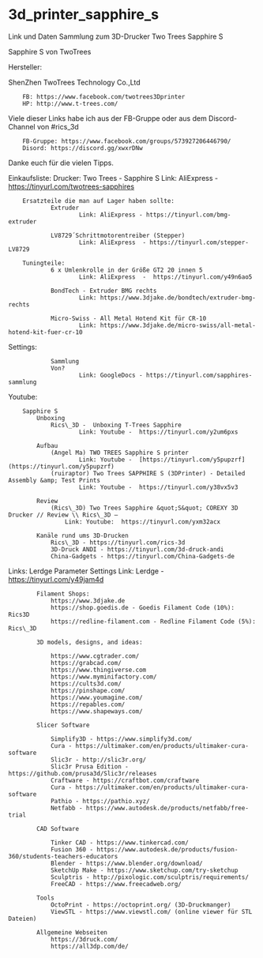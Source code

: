 # 3d_printer_sapphire_s
Link und Daten Sammlung zum 3D-Drucker Two Trees Sapphire S

Sapphire S von TwoTrees

Hersteller:

ShenZhen TwoTrees Technology Co.,Ltd

        FB: https://www.facebook.com/twotrees3Dprinter
        HP: http://www.t-trees.com/

Viele dieser Links habe ich aus der FB-Gruppe oder aus dem Discord-Channel  von #rics\_3d

        FB-Gruppe: https://www.facebook.com/groups/573927206446790/
        Disord: https://discord.gg/xwxrDNw

Danke euch für die vielen Tipps.

Einkaufsliste:
        Drucker:
                Two Trees - Sapphire S
                        Link: AliExpress - https://tinyurl.com/twotrees-sapphires

        Ersatzteile die man auf Lager haben sollte:
                Extruder
                        Link: AliExpress - https://tinyurl.com/bmg-extruder

                LV8729´Schrittmotorentreiber (Stepper)
                        Link: AliExpress  - https://tinyurl.com/stepper-LV8729

        Tuningteile:
                6 x Umlenkrolle in der Größe GT2 20 innen 5
                        Link: AliExpress  -  https://tinyurl.com/y49n6ao5

                BondTech - Extruder BMG rechts
                        Link: https://www.3djake.de/bondtech/extruder-bmg-rechts

                Micro-Swiss - All Metal Hotend Kit für CR-10
                        Link: https://www.3djake.de/micro-swiss/all-metal-hotend-kit-fuer-cr-10


Settings:

				Sammlung
                Von? 
                		Link: GoogleDocs - https://tinyurl.com/sapphires-sammlung


Youtube:

		Sapphire S
			Unboxing
                Rics\_3D -  Unboxing T-Trees Sapphire
                        Link: Youtube -  https://tinyurl.com/y2um6pxs

			Aufbau
                (Angel Ma) TWO TREES Sapphire S printer
                        Link: Youtube -  [https://tinyurl.com/y5pupzrf](https://tinyurl.com/y5pupzrf)
                (ruiraptor) Two Trees SAPPHIRE S (3DPrinter) - Detailed Assembly &amp; Test Prints
                        Link: Youtube -  https://tinyurl.com/y38vx5v3

			Review
				(Rics\_3D) Two Trees Sapphire &quot;S&quot; COREXY 3D Drucker // Review \\ Rics\_3D –
					Link: Youtube:  https://tinyurl.com/yxm32acx

			Kanäle rund ums 3D-Drucken
				Rics\_3D - https://tinyurl.com/rics-3d
                3D-Druck ANDI - https://tinyurl.com/3d-druck-andi
                China-Gadgets - https://tinyurl.com/China-Gadgets-de


Links:
			Lerdge
				Parameter Settings
					Link: Lerdge - https://tinyurl.com/y49jam4d

			Filament Shops:
                https://www.3djake.de
                https://shop.goedis.de - Goedis Filament Code (10%): Rics3D
                https://redline-filament.com - Redline Filament Code (5%): Rics\_3D

			3D models, designs, and ideas:

                https://www.cgtrader.com/
                https://grabcad.com/
                https://www.thingiverse.com
                https://www.myminifactory.com/
                https://cults3d.com/
                https://pinshape.com/
                https://www.youmagine.com/
                https://repables.com/
                https://www.shapeways.com/

			Slicer Software

                Simplify3D - https://www.simplify3d.com/
                Cura - https://ultimaker.com/en/products/ultimaker-cura-software
                Slic3r - http://slic3r.org/
                Slic3r Prusa Edition - https://github.com/prusa3d/Slic3r/releases
                Craftware - https://craftbot.com/craftware
				Cura - https://ultimaker.com/en/products/ultimaker-cura-software
				Pathio - https://pathio.xyz/
                Netfabb - https://www.autodesk.de/products/netfabb/free-trial

			CAD Software

                Tinker CAD - https://www.tinkercad.com/
                Fusion 360 - https://www.autodesk.de/products/fusion-360/students-teachers-educators
                Blender - https://www.blender.org/download/
                SketchUp Make - https://www.sketchup.com/try-sketchup
                Sculptris - http://pixologic.com/sculptris/requirements/
                FreeCAD - https://www.freecadweb.org/

			Tools
                OctoPrint - https://octoprint.org/ (3D-Druckmanger)
				ViewSTL - https://www.viewstl.com/ (online viewer für STL Dateien)

			Allgemeine Webseiten
				https://3druck.com/
				https://all3dp.com/de/

